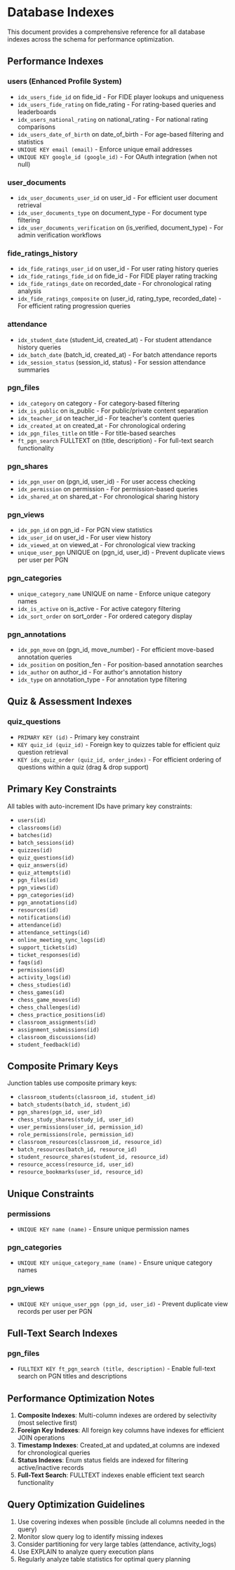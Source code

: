 # Database Indexes

This document provides a comprehensive reference for all database indexes across the schema for performance optimization.

## Performance Indexes

### users (Enhanced Profile System)
- `idx_users_fide_id` on fide_id - For FIDE player lookups and uniqueness
- `idx_users_fide_rating` on fide_rating - For rating-based queries and leaderboards
- `idx_users_national_rating` on national_rating - For national rating comparisons
- `idx_users_date_of_birth` on date_of_birth - For age-based filtering and statistics
- `UNIQUE KEY email (email)` - Enforce unique email addresses
- `UNIQUE KEY google_id (google_id)` - For OAuth integration (when not null)

### user_documents
- `idx_user_documents_user_id` on user_id - For efficient user document retrieval
- `idx_user_documents_type` on document_type - For document type filtering
- `idx_user_documents_verification` on (is_verified, document_type) - For admin verification workflows

### fide_ratings_history
- `idx_fide_ratings_user_id` on user_id - For user rating history queries
- `idx_fide_ratings_fide_id` on fide_id - For FIDE player rating tracking
- `idx_fide_ratings_date` on recorded_date - For chronological rating analysis
- `idx_fide_ratings_composite` on (user_id, rating_type, recorded_date) - For efficient rating progression queries

### attendance
- `idx_student_date` (student_id, created_at) - For student attendance history queries
- `idx_batch_date` (batch_id, created_at) - For batch attendance reports
- `idx_session_status` (session_id, status) - For session attendance summaries

### pgn_files
- `idx_category` on category - For category-based filtering
- `idx_is_public` on is_public - For public/private content separation
- `idx_teacher_id` on teacher_id - For teacher's content queries
- `idx_created_at` on created_at - For chronological ordering
- `idx_pgn_files_title` on title - For title-based searches
- `ft_pgn_search` FULLTEXT on (title, description) - For full-text search functionality

### pgn_shares
- `idx_pgn_user` on (pgn_id, user_id) - For user access checking
- `idx_permission` on permission - For permission-based queries
- `idx_shared_at` on shared_at - For chronological sharing history

### pgn_views
- `idx_pgn_id` on pgn_id - For PGN view statistics
- `idx_user_id` on user_id - For user view history
- `idx_viewed_at` on viewed_at - For chronological view tracking
- `unique_user_pgn` UNIQUE on (pgn_id, user_id) - Prevent duplicate views per user per PGN

### pgn_categories
- `unique_category_name` UNIQUE on name - Enforce unique category names
- `idx_is_active` on is_active - For active category filtering
- `idx_sort_order` on sort_order - For ordered category display

### pgn_annotations
- `idx_pgn_move` on (pgn_id, move_number) - For efficient move-based annotation queries
- `idx_position` on position_fen - For position-based annotation searches
- `idx_author` on author_id - For author's annotation history
- `idx_type` on annotation_type - For annotation type filtering

## Quiz & Assessment Indexes

### quiz_questions
- `PRIMARY KEY (id)` - Primary key constraint
- `KEY quiz_id (quiz_id)` - Foreign key to quizzes table for efficient quiz question retrieval
- `KEY idx_quiz_order (quiz_id, order_index)` - For efficient ordering of questions within a quiz (drag & drop support)

## Primary Key Constraints

All tables with auto-increment IDs have primary key constraints:
- `users(id)`
- `classrooms(id)`
- `batches(id)`
- `batch_sessions(id)`
- `quizzes(id)`
- `quiz_questions(id)`
- `quiz_answers(id)`
- `quiz_attempts(id)`
- `pgn_files(id)`
- `pgn_views(id)`
- `pgn_categories(id)`
- `pgn_annotations(id)`
- `resources(id)`
- `notifications(id)`
- `attendance(id)`
- `attendance_settings(id)`
- `online_meeting_sync_logs(id)`
- `support_tickets(id)`
- `ticket_responses(id)`
- `faqs(id)`
- `permissions(id)`
- `activity_logs(id)`
- `chess_studies(id)`
- `chess_games(id)`
- `chess_game_moves(id)`
- `chess_challenges(id)`
- `chess_practice_positions(id)`
- `classroom_assignments(id)`
- `assignment_submissions(id)`
- `classroom_discussions(id)`
- `student_feedback(id)`

## Composite Primary Keys

Junction tables use composite primary keys:
- `classroom_students(classroom_id, student_id)`
- `batch_students(batch_id, student_id)`
- `pgn_shares(pgn_id, user_id)`
- `chess_study_shares(study_id, user_id)`
- `user_permissions(user_id, permission_id)`
- `role_permissions(role, permission_id)`
- `classroom_resources(classroom_id, resource_id)`
- `batch_resources(batch_id, resource_id)`
- `student_resource_shares(student_id, resource_id)`
- `resource_access(resource_id, user_id)`
- `resource_bookmarks(user_id, resource_id)`

## Unique Constraints

### permissions
- `UNIQUE KEY name (name)` - Ensure unique permission names

### pgn_categories
- `UNIQUE KEY unique_category_name (name)` - Ensure unique category names

### pgn_views
- `UNIQUE KEY unique_user_pgn (pgn_id, user_id)` - Prevent duplicate view records per user per PGN

## Full-Text Search Indexes

### pgn_files
- `FULLTEXT KEY ft_pgn_search (title, description)` - Enable full-text search on PGN titles and descriptions

## Performance Optimization Notes

1. **Composite Indexes**: Multi-column indexes are ordered by selectivity (most selective first)
2. **Foreign Key Indexes**: All foreign key columns have indexes for efficient JOIN operations
3. **Timestamp Indexes**: Created_at and updated_at columns are indexed for chronological queries
4. **Status Indexes**: Enum status fields are indexed for filtering active/inactive records
5. **Full-Text Search**: FULLTEXT indexes enable efficient text search functionality

## Query Optimization Guidelines

1. Use covering indexes when possible (include all columns needed in the query)
2. Monitor slow query log to identify missing indexes
3. Consider partitioning for very large tables (attendance, activity_logs)
4. Use EXPLAIN to analyze query execution plans
5. Regularly analyze table statistics for optimal query planning
